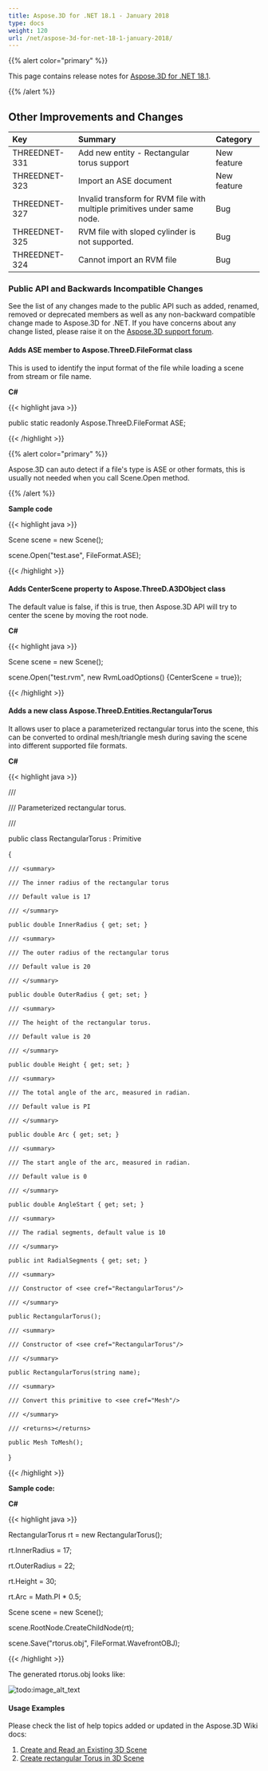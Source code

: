 ```yaml
---
title: Aspose.3D for .NET 18.1 - January 2018
type: docs
weight: 120
url: /net/aspose-3d-for-net-18-1-january-2018/
---
```


{{% alert color="primary" %}} 

This page contains release notes for [Aspose.3D for .NET 18.1](https://www.nuget.org/packages/Aspose.3D/18.1.0).

{{% /alert %}} 
## **Other Improvements and Changes**

|**Key**|**Summary**|**Category**|
| :- | :- | :- |
|THREEDNET-331|Add new entity - Rectangular torus support|New feature|
|THREEDNET-323|Import an ASE document|New feature|
|THREEDNET-327|Invalid transform for RVM file with multiple primitives under same node.|Bug|
|THREEDNET-325|RVM file with sloped cylinder is not supported.|Bug|
|THREEDNET-324|Cannot import an RVM file|Bug|
### **Public API and Backwards Incompatible Changes**
See the list of any changes made to the public API such as added, renamed, removed or deprecated members as well as any non-backward compatible change made to Aspose.3D for .NET. If you have concerns about any change listed, please raise it on the [Aspose.3D support forum](https://forum.aspose.com/c/3d/18).
#### **Adds ASE member to Aspose.ThreeD.FileFormat class**
This is used to identify the input format of the file while loading a scene from stream or file name.

**C#**

{{< highlight java >}}

 public static readonly Aspose.ThreeD.FileFormat ASE;

{{< /highlight >}}

{{% alert color="primary" %}} 

Aspose.3D can auto detect if a file's type is ASE or other formats, this is usually not needed when you call Scene.Open method.

{{% /alert %}} 

**Sample code**

{{< highlight java >}}

 Scene scene = new Scene();

scene.Open("test.ase", FileFormat.ASE);

{{< /highlight >}}
#### **Adds CenterScene property to Aspose.ThreeD.A3DObject class**
The default value is false, if this is true, then Aspose.3D API will try to center the scene by moving the root node.

**C#**

{{< highlight java >}}

 Scene scene = new Scene();

scene.Open("test.rvm", new RvmLoadOptions() {CenterScene = true});

{{< /highlight >}}
#### **Adds a new class Aspose.ThreeD.Entities.RectangularTorus**
It allows user to place a parameterized rectangular torus into the scene, this can be converted to ordinal mesh/triangle mesh during saving the scene into different supported file formats.

**C#**

{{< highlight java >}}

 /// <summary>

/// Parameterized rectangular torus.

/// </summary>

public class RectangularTorus : Primitive

{

    /// <summary>

    /// The inner radius of the rectangular torus

    /// Default value is 17

    /// </summary>

    public double InnerRadius { get; set; }

    /// <summary>

    /// The outer radius of the rectangular torus

    /// Default value is 20

    /// </summary>

    public double OuterRadius { get; set; }

    /// <summary>

    /// The height of the rectangular torus.

    /// Default value is 20

    /// </summary>

    public double Height { get; set; }

    /// <summary>

    /// The total angle of the arc, measured in radian.

    /// Default value is PI

    /// </summary>

    public double Arc { get; set; }

    /// <summary>

    /// The start angle of the arc, measured in radian.

    /// Default value is 0

    /// </summary>

    public double AngleStart { get; set; }

    /// <summary>

    /// The radial segments, default value is 10

    /// </summary>

    public int RadialSegments { get; set; }

    /// <summary>

    /// Constructor of <see cref="RectangularTorus"/>

    /// </summary>

    public RectangularTorus();

    /// <summary>

    /// Constructor of <see cref="RectangularTorus"/>

    /// </summary>

    public RectangularTorus(string name);

    /// <summary>

    /// Convert this primitive to <see cref="Mesh"/>

    /// </summary>

    /// <returns></returns>

    public Mesh ToMesh();

}

{{< /highlight >}}

**Sample code:**

**C#**

{{< highlight java >}}

 RectangularTorus rt = new RectangularTorus();

rt.InnerRadius = 17;

rt.OuterRadius = 22;

rt.Height = 30;

rt.Arc = Math.PI * 0.5;

Scene scene = new Scene();

scene.RootNode.CreateChildNode(rt);

scene.Save("rtorus.obj", FileFormat.WavefrontOBJ);

{{< /highlight >}}

The generated rtorus.obj looks like:

![todo:image_alt_text](aspose-3d-for-net-18-1-january-2018_1.png)
#### **Usage Examples**
Please check the list of help topics added or updated in the Aspose.3D Wiki docs:

1. [Create and Read an Existing 3D Scene](/3d/net/create-and-read-an-existing-3d-scene/)
1. [Create rectangular Torus in 3D Scene](/3d/net/create-rectangular-torus-in-3d-scene/)
